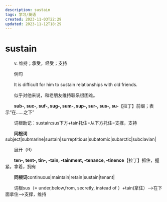 ```yaml
---
description: sustain
tags: 学习/英语
created: 2023-11-03T22:29
updated: 2023-11-12T18:29
---
```

# sustain

　　v. 维持；承受，经受；支持

　　例句

　　It is difficult for him to sustain relationships with old friends.

　　似乎对他来说，和老朋友维持联系很困难。

　　**sub-, suc-, suf-, sug-, sum-, sup-, sur-, sus-, su-**【拉丁】前缀；表示“在……之下”

　　词根助记：sustain:sus下方+tain托住=从下方托住=支撑，支持

　　**同根词**subject\|submarine\|sustain\|surreptitious\|subatomic\|subarctic\|subclavian\|

　　展开（R）

　　**ten-, tent-, tin-, -tain, -tainment, -tenance, -tinence**【拉丁】抓住，握紧，拿着，拥有

　　**同根词**continuous\|maintain\|retain\|sustain\|tenant\|

　　词根sus（= under,below,from, secretly, instead of ）+tain(拿住）--\>在下面拿住--\>支撑，维持
